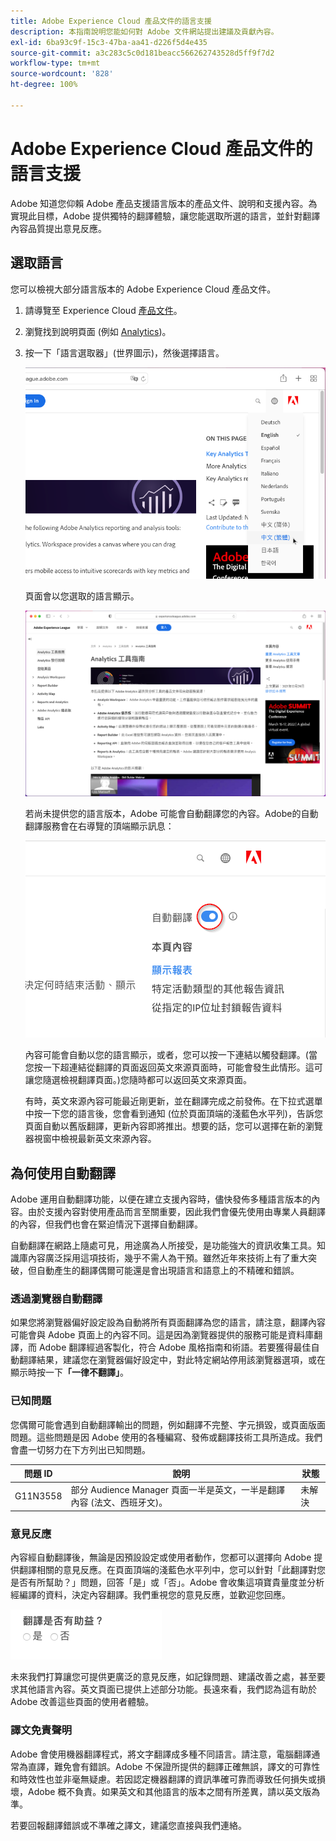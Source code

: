 ```yaml
---
title: Adobe Experience Cloud 產品文件的語言支援
description: 本指南說明您能如何對 Adobe 文件網站提出建議及貢獻內容。
exl-id: 6ba93c9f-15c3-47ba-aa41-d226f5d4e435
source-git-commit: a3c283c5c0d181beacc566262743528d5ff9f7d2
workflow-type: tm+mt
source-wordcount: '828'
ht-degree: 100%

---
```


# Adobe Experience Cloud 產品文件的語言支援

Adobe 知道您仰賴 Adobe 產品支援語言版本的產品文件、說明和支援內容。為實現此目標，Adobe 提供獨特的翻譯體驗，讓您能選取所選的語言，並針對翻譯內容品質提出意見反應。

## 選取語言

您可以檢視大部分語言版本的 Adobe Experience Cloud 產品文件。

1. 請導覽至 Experience Cloud [產品文件](https://helpx.adobe.com/tw/support/experience-cloud.html)。

1. 瀏覽找到說明頁面 (例如 [Analytics](https://docs.adobe.com/content/help/zh-Hant/analytics/landing/home.html))。

1. 按一下「語言選取器」(世界圖示)，然後選擇語言。

   ![語言選取器](assets/language-dropdown.png)

   頁面會以您選取的語言顯示。

   ![翻譯的頁面](assets/french.png)

   若尚未提供您的語言版本，Adobe 可能會自動翻譯您的內容。Adobe的自動翻譯服務會在右導覽的頂端顯示訊息：

   ![翻譯訊息](assets/machine-translation-message.png)

   內容可能會自動以您的語言顯示，或者，您可以按一下連結以觸發翻譯。(當您按一下超連結從翻譯的頁面返回英文來源頁面時，可能會發生此情形。這可讓您隨選檢視翻譯頁面。)您隨時都可以返回英文來源頁面。

   有時，英文來源內容可能最近剛更新，並在翻譯完成之前發佈。在下拉式選單中按一下您的語言後，您會看到通知 (位於頁面頂端的淺藍色水平列)，告訴您頁面自動以舊版翻譯，更新內容即將推出。想要的話，您可以選擇在新的瀏覽器視窗中檢視最新英文來源內容。

## 為何使用自動翻譯

Adobe 運用自動翻譯功能，以便在建立支援內容時，儘快發佈多種語言版本的內容。由於支援內容對使用產品而言至關重要，因此我們會優先使用由專業人員翻譯的內容，但我們也會在緊迫情況下選擇自動翻譯。

自動翻譯在網路上隨處可見，用途廣為人所接受，是功能強大的資訊收集工具。知識庫內容廣泛採用這項技術，幾乎不需人為干預。雖然近年來技術上有了重大突破，但自動產生的翻譯偶爾可能還是會出現語言和語意上的不精確和錯誤。

### 透過瀏覽器自動翻譯

如果您將瀏覽器偏好設定設為自動將所有頁面翻譯為您的語言，請注意，翻譯內容可能會與 Adobe 頁面上的內容不同。這是因為瀏覽器提供的服務可能是資料庫翻譯，而 Adobe 翻譯經過客製化，符合 Adobe 風格指南和術語。若要獲得最佳自動翻譯結果，建議您在瀏覽器偏好設定中，對此特定網站停用該瀏覽器選項，或在顯示時按一下&#x200B;**「一律不翻譯」**。

### 已知問題

您偶爾可能會遇到自動翻譯輸出的問題，例如翻譯不完整、字元損毀，或頁面版面問題。這些問題是因 Adobe 使用的各種編寫、發佈或翻譯技術工具所造成。我們會盡一切努力在下方列出已知問題。

| **問題 ID** | **說明** | **狀態** |
|--------------|-------------------------------------------------------------------------------------|------------|
| G11N3558 | 部分 Audience Manager 頁面一半是英文，一半是翻譯內容 (法文、西班牙文)。 | 未解決 |

### 意見反應

內容經自動翻譯後，無論是因預設設定或使用者動作，您都可以選擇向 Adobe 提供翻譯相關的意見反應。在頁面頂端的淺藍色水平列中，您可以針對「此翻譯對您是否有所幫助？」問題，回答「是」或「否」。Adobe 會收集這項寶貴量度並分析經編譯的資料，決定內容翻譯。我們重視您的意見反應，並歡迎您回應。

![意見反應](assets/machine-translation-feedback.png)

未來我們打算讓您可提供更廣泛的意見反應，如記錄問題、建議改善之處，甚至要求其他語言內容。英文頁面已提供上述部分功能。長遠來看，我們認為這有助於 Adobe 改善這些頁面的使用者體驗。

<!--
![Improve this page](assets/feedback.png)
-->

### 譯文免責聲明

Adobe 會使用機器翻譯程式，將文字翻譯成多種不同語言。請注意，電腦翻譯通常為直譯，難免會有錯誤。Adobe 不保證所提供的翻譯正確無誤，譯文的可靠性和時效性也並非毫無疑慮。若因認定機器翻譯的資訊準確可靠而導致任何損失或損壞，Adobe 概不負責。如果英文和其他語言的版本之間有所差異，請以英文版為準。

若要回報翻譯錯誤或不準確之譯文，建議您直接與我們連絡。
